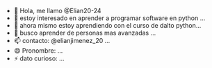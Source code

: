 - 👋 Hola, me llamo @Elian20-24
- 👀 estoy interesado en aprender a programar software en python ...
- 🌱 ahora mismo estoy aprendiendo con el curso de dalto python...
- 💞️ busco aprender de personas mas avanzadas ...
- 📫 contacto: @elianjimenez_20 ...
- 😄 Pronombre: ...
- ⚡ dato curioso:  ...

<!---
Elian20-24/Elian20-24 is a ✨ special ✨ repository because its `README.md` (this file) appears on your GitHub profile.
You can click the Preview link to take a look at your changes.
--->
